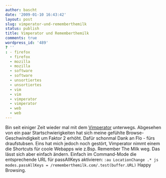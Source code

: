 ```yaml
---
author: bascht
date: '2009-01-10 16:43:42'
layout: post
slug: vimperator-und-rememberthemilk
status: publish
title: Vimperator und Rememberthemilk
comments: true
wordpress_id: '489'
? ''
: - firefox
  - firefox
  - mozilla
  - mozilla
  - software
  - software
  - unsortiertes
  - unsortiertes
  - vim
  - vim
  - vimperator
  - vimperator
  - web
  - web
---
```


Bin seit einiger Zeit wieder mal mit dem
[Vimperator](http://vimperator.org/) unterwegs. Abgesehen von ein
paar Startschwierigkeiten hat sich meine gefühlte
Browse-Geschwindigkeit um Faktor 2 erhöht. Dafür schonmal Dank an
Flo - fürs draufstubsen. Eins hat mich jedoch noch gestört,
Vimperator nimmt einem die Shortcuts für coole Webapps wie z.Bsp.
Remember The Milk weg. Das lässt sich aber einfach ändern. Einfach
im Command-Mode die entsprechende URL für passAllKeys aktivieren:
`:au LocationChange .* js modes.passAllKeys = /rememberthemilk.com/.test(buffer.URL)`
Happy Browsing.


